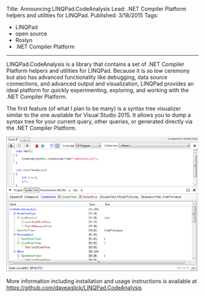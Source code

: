 ﻿Title: Announcing LINQPad.CodeAnalysis
Lead: .NET Compiler Platform helpers and utilities for LINQPad.
Published: 3/18/2015
Tags:
  - LINQPad
  - open source
  - Roslyn
  - .NET Compiler Platform
---
<p>LINQPad.CodeAnalysis is a library that contains a set of .NET Compiler Platform helpers and utilities for LINQPad. Because it is so low ceremony but also has advanced functionality like debugging, data source connections, and advanced output and visualization, LINQPad provides an ideal platform for quickly experimenting, exploring, and working with the .NET Compiler Platform.</p>

<p>The first feature (of what I plan to be many) is a syntax tree visualizer similar to the one available for Visual Studio 2015. It allows you to dump a syntax tree for your current query, other queries, or generated directly via the .NET Compiler Platform.</p>

<img src="/posts/images/syntax-tree.png" class="img-fluid"></img>

<p>More information including installation and usage instructions is available at <a href="https://github.com/daveaglick/LINQPad.CodeAnalysis">https://github.com/daveaglick/LINQPad.CodeAnalysis</a></p>